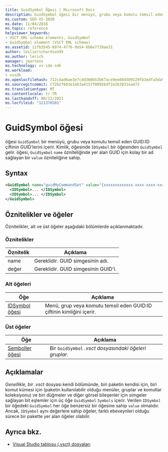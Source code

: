 ```yaml
---
title: GuidSymbol Öğesi | Microsoft Docs
description: GuidSymbol öğesi bir menüyü, grubu veya komutu temsil eden GUID:ID çiftinin GUID'lerini içerir.
ms.custom: SEO-VS-2020
ms.date: 11/04/2016
ms.topic: reference
helpviewer_keywords:
- VSCT XML schema elements, GuidSymbol
- GuidSymbol element (VSCT XML schema)
ms.assetid: 11fb3545-8974-4776-9a54-6b6e7739ae31
author: leslierichardson95
ms.author: lerich
manager: jmartens
ms.technology: vs-ide-sdk
ms.workload:
- vssdk
ms.openlocfilehash: 712cdad6ae3e7cdd360b53b67ace9ee804509129fb3edfa5da96fac517a2ec9e
ms.sourcegitcommit: c72b2f603e1eb3a4157f00926df2e263831ea472
ms.translationtype: MT
ms.contentlocale: tr-TR
ms.lasthandoff: 08/12/2021
ms.locfileid: "121376501"
---
```

# <a name="guidsymbol-element"></a>GuidSymbol öğesi
öğesi `GuidSymbol` bir menüyü, grubu veya komutu temsil eden GUID:ID çiftinin GUID'lerini içerir. Kimlik, öğesinde `IDSymbol` bir öğesinden `GuidSymbol` gelir. öğesi, `GuidSymbol` `name` özniteliğinde yer alan GUID için kolay bir ad sağlayan bir `value` özniteliğine sahip.

## <a name="syntax"></a>Syntax

```xml
<GuidSymbol name="guidMyCommandSet" value="{xxxxxxxxxxxxx-xxxx-xxxx-xxxxxxxxxxxx}">
  <IDSymbol>... </IDSymbol>
  <IDSymbol>... </IDSymbol>
</GuidSymbol>
```

## <a name="attributes-and-elements"></a>Öznitelikler ve öğeler
 Öznitelikler, alt ve üst öğeler aşağıdaki bölümlerde açıklanmaktadır.

### <a name="attributes"></a>Öznitelikler

|Öznitelik|Açıklama|
|---------------|-----------------|
|name|Gereklidir. GUID simgesinin adı.|
|değer|Gereklidir. GUID simgesinin GUID'i.|

### <a name="child-elements"></a>Alt öğeleri

|Öğe|Açıklama|
|-------------|-----------------|
|[IDSymbol öğesi](../extensibility/idsymbol-element.md)|Menü, grup veya komutu temsil eden GUID:ID çiftinin kimliğini içerir.|

### <a name="parent-elements"></a>Üst öğeler

|Öğe|Açıklama|
|-------------|-----------------|
|[Semboller öğesi](../extensibility/symbols-element.md)|Bir `GuidSymbol` *.vsct dosyasındaki öğeleri gruplar.*|

## <a name="remarks"></a>Açıklamalar
 *Genellikle, bir .vsct* dosyası kendi bölümünde, biri paketin kendisi için, biri komut kümesi için (paketin kullanılabilir olduğu menüler, gruplar ve komutlar koleksiyonu) ve biri düğmeler ve diğer görsel bileşenler için simgeler sağlayan bit eşlemler için üç öğe `GuidSymbol` `Symbols` içerir. Verilen `IDSymbol` bir öğedeki `GuidSymbol` her öğe benzersiz bir öğesine sahip `value` olmalıdır. Ancak, `IDSymbol` aynı değerlere sahip öğeler, farklı ebeveynleri olduğu sürece bir pakette yer alan öğeler olabilir.

## <a name="see-also"></a>Ayrıca bkz.
- [Visual Studio tablosu (.vsct) dosyaları](../extensibility/internals/visual-studio-command-table-dot-vsct-files.md)
